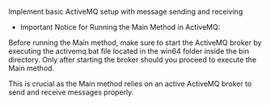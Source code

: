 Implement basic ActiveMQ setup with message sending and receiving

* Important Notice for Running the Main Method in ActiveMQ:

Before running the Main method, make sure to start the ActiveMQ broker by executing the activemq.bat file located in the win64 folder inside the bin directory. Only after starting the broker should you proceed to execute the Main method.

This is crucial as the Main method relies on an active ActiveMQ broker to send and receive messages properly.
